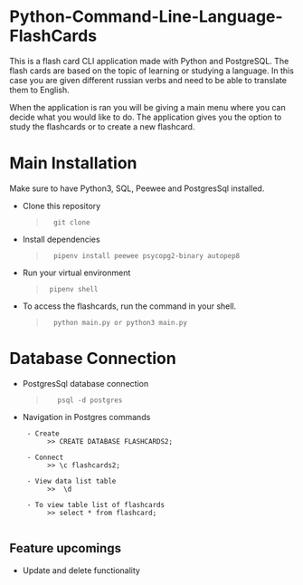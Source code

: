 # Python-Command-Line-Language-FlashCards

This is a flash card CLI application made with Python and PostgreSQL. The flash cards are based on the topic of learning or studying a language. In this case you are given different russian verbs and need to be able to translate them to English. 

When the application is ran you will be giving a main menu where you can decide what you would like to do. The application gives you the option to study the flashcards or to create a new flashcard.

#  Main Installation
Make sure to have Python3, SQL, Peewee and PostgresSql installed.

- Clone this repository
    >       git clone 

- Install dependencies
    >       pipenv install peewee psycopg2-binary autopep8  
    
- Run your virtual environment
     >      pipenv shell

- To access the flashcards, run the command in your shell.
    >       python main.py or python3 main.py

#  Database Connection

- PostgresSql database connection
   >        psql -d postgres 

- Navigation in Postgres commands
   ``` 
    - Create
         >> CREATE DATABASE FLASHCARDS2;
    
    - Connect
         >> \c flashcards2;

    - View data list table
         >>  \d 

    - To view table list of flashcards
         >> select * from flashcard;
         
   ```

## Feature upcomings
- Update and delete functionality
    